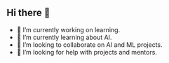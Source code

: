 ## Hi there 👋
- 🔭 I’m currently working on learning.
- 🌱 I’m currently learning about AI.
- 👯 I’m looking to collaborate on AI and ML projects.
- 🤔 I’m looking for help with projects and mentors.
<!--
**SameerSinghUser/SameerSinghUser** is a ✨ _special_ ✨ repository because its `README.md` (this file) appears on your GitHub profile.

Here are some ideas to get you started:

- 🔭 I’m currently working on learning.
- 🌱 I’m currently learning about AI.
- 👯 I’m looking to collaborate on AI and ML projects.
- 🤔 I’m looking for help with projects and mentors.

-->
